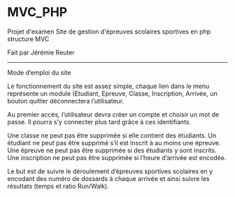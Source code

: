 # MVC_PHP
Projet d'examen Site de gestion d'épreuves scolaires sportives en php structure MVC

Fait par Jérémie Reuter

________________________________
Mode d’emploi du site

Le fonctionnement du site est assez simple, chaque lien dans le menu représente un module (Etudiant, Epreuve, Classe, Inscription, Arrivée,  un bouton quitter déconnectera l’utilisateur.

Au premier accès, l’utilisateur devra créer un compte et choisir un mot de passe. Il pourra s’y connecter plus tard grâce à ces identifiants.

Une classe ne peut pas être supprimée si elle contient des étudiants.
Un étudiant ne peut pas être supprimé s’il est inscrit à au moins une épreuve.
Une épreuve ne peut pas être supprimée si des étudiants y sont inscrits.
Une inscription ne peut pas être supprimée si l’heure d’arrivée est encodée.

Le but est de suivre le déroulement d’épreuves sportives scolaires en y encodant des numéro de dossards à chaque arrivée et ainsi suivre les résultats (temps et ratio Run/Walk).
